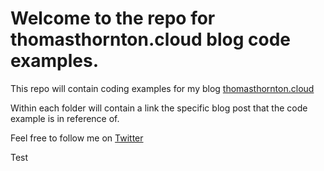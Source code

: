 # Welcome to the repo for thomasthornton.cloud blog code examples.

This repo will contain coding examples for my blog [thomasthornton.cloud](https://thomasthornton.cloud)

Within each folder will contain a link the specific blog post that the code example is in reference of.

Feel free to follow me on [Twitter](https://twitter.com/tamstar1234)

Test